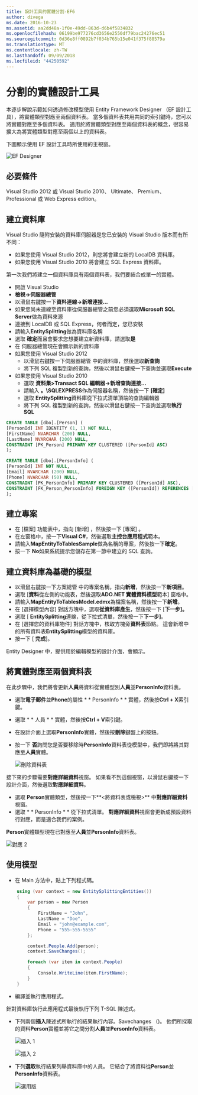 ```yaml
---
title: 設計工具的實體分割-EF6
author: divega
ms.date: 2016-10-23
ms.assetid: aa2dd48a-1f0e-49dd-863d-d6b4f5834832
ms.openlocfilehash: 06199be977276cd3656e2550df79bac24276ec51
ms.sourcegitcommit: 0d36e8ff0892b7f034b765b15e041f375f88579a
ms.translationtype: MT
ms.contentlocale: zh-TW
ms.lasthandoff: 09/09/2018
ms.locfileid: "44250592"
---
```

# <a name="designer-entity-splitting"></a>分割的實體設計工具
本逐步解說示範如何透過修改模型使用 Entity Framework Designer （EF 設計工具），將實體類型對應至兩個資料表。 當多個資料表共用共同的索引鍵時，您可以將實體對應至多個資料表。 適用於將實體類型對應至兩個資料表的概念，很容易擴大為將實體類型對應至兩個以上的資料表。

下圖顯示使用 EF 設計工具時所使用的主視窗。

![EF Designer](~/ef6/media/efdesigner.png)

## <a name="prerequisites"></a>必要條件

Visual Studio 2012 或 Visual Studio 2010、 Ultimate、 Premium、 Professional 或 Web Express edition。

## <a name="create-the-database"></a>建立資料庫

Visual Studio 隨附安裝的資料庫伺服器是您已安裝的 Visual Studio 版本而有所不同：

-   如果您使用 Visual Studio 2012，則您將會建立新的 LocalDB 資料庫。
-   如果您使用 Visual Studio 2010 將會建立 SQL Express 資料庫。

第一次我們將建立一個資料庫具有兩個資料表，我們要結合成單一的實體。

-   開啟 Visual Studio
-   **檢視-&gt;伺服器總管**
-   以滑鼠右鍵按一下**資料連線-&gt;新增連接...**
-   如果您尚未連線至資料庫從伺服器總管之前您必須選取**Microsoft SQL Server**做為資料來源
-   連接到 LocalDB 或 SQL Express，何者而定，您已安裝
-   請輸入**EntitySplitting**做為資料庫名稱
-   選取  **確定**而且會要求您想要建立新資料庫，請選取**是**
-   在 伺服器總管現在會顯示新的資料庫
-   如果您使用 Visual Studio 2012
    -   以滑鼠右鍵按一下伺服器總管 中的資料庫，然後選取**新查詢**
    -   將下列 SQL 複製到新的查詢，然後以滑鼠右鍵按一下查詢並選取**Execute**
-   如果您使用 Visual Studio 2010
    -   選取 **資料集&gt;Transact SQL 編輯器-&gt;新增查詢連接...**
    -   請輸入 **。\\SQLEXPRESS**作為伺服器名稱，然後按一下 **[確定]**
    -   選取  **EntitySplitting**資料庫從下拉式清單頂端的查詢編輯器
    -   將下列 SQL 複製到新的查詢，然後以滑鼠右鍵按一下查詢並選取**執行 SQL**

``` SQL
CREATE TABLE [dbo].[Person] (
[PersonId] INT IDENTITY (1, 1) NOT NULL,
[FirstName] NVARCHAR (200) NULL,
[LastName] NVARCHAR (200) NULL,
CONSTRAINT [PK_Person] PRIMARY KEY CLUSTERED ([PersonId] ASC)
);

CREATE TABLE [dbo].[PersonInfo] (
[PersonId] INT NOT NULL,
[Email] NVARCHAR (200) NULL,
[Phone] NVARCHAR (50) NULL,
CONSTRAINT [PK_PersonInfo] PRIMARY KEY CLUSTERED ([PersonId] ASC),
CONSTRAINT [FK_Person_PersonInfo] FOREIGN KEY ([PersonId]) REFERENCES [dbo].[Person] ([PersonId]) ON DELETE CASCADE
);
```

## <a name="create-the-project"></a>建立專案

-   在 [檔案]  功能表中，指向 [新增] ，然後按一下 [專案] 。
-   在左窗格中，按一下**Visual C\#**，然後選取**主控台應用程式**範本。
-   請輸入**MapEntityToTablesSample**做為名稱的專案，然後按一下**確定**。
-   按一下  **No**如果系統提示您儲存在第一節中建立的 SQL 查詢。

## <a name="create-a-model-based-on-the-database"></a>建立資料庫為基礎的模型

-   以滑鼠右鍵按一下方案總管 中的專案名稱，指向**新增**，然後按一下**新項目**。
-   選取 [**資料**從左側的功能表，然後選取**ADO.NET 實體資料模型**範本] 窗格中。
-   請輸入**MapEntityToTablesModel.edmx**為檔案名稱，然後按一下**新增**。
-   在 [選擇模型內容] 對話方塊中，選取**從資料庫產生**，然後按一下 [**下一步]。**
-   選取 [ **EntitySplitting**連線，從下拉式清單，然後按一下**下一步]**。
-   在 [選擇您的資料庫物件] 對話方塊中，核取方塊旁**資料表**節點。
    這會新增中的所有資料表**EntitySplitting**模型的資料庫。
-   按一下 [ **完成**]。

Entity Designer 中，提供用於編輯模型的設計介面，會顯示。

## <a name="map-an-entity-to-two-tables"></a>將實體對應至兩個資料表

在此步驟中，我們將會更新**人員**將資料從實體型別**人員**並**PersonInfo**資料表。

-   選取**電子郵件**並**Phone**的屬性 * * PersonInfo * * 實體，然後按**Ctrl + X**索引鍵。
-   選取 * * 人員 * * 實體，然後按**Ctrl + V**索引鍵。
-   在設計介面上選取**PersonInfo**實體，然後按**刪除**鍵盤上的按鈕。
-   按一下 **否**詢問您是否要移除時**PersonInfo**資料表從模型中，我們即將將其對應至**人員**實體。

    ![刪除資料表](~/ef6/media/deletetables.png)

接下來的步驟需要**對應詳細資料**視窗。 如果看不到這個視窗，以滑鼠右鍵按一下設計介面，然後選取**對應詳細資料**。

-   選取  **Person**實體類型，然後按一下**&lt;將資料表或檢視&gt;** 中**對應詳細資料**視窗。
-   選取 * * PersonInfo * * 從下拉式清單。
    **對應詳細資料**視窗會更新成預設資料行對應，而是適合我們的案例。

**Person**實體類型現在已對應至**人員**並**PersonInfo**資料表。

![對應 2](~/ef6/media/mapping2.png)

## <a name="use-the-model"></a>使用模型

-   在 Main 方法中，貼上下列程式碼。

``` csharp
    using (var context = new EntitySplittingEntities())
    {
        var person = new Person
        {
            FirstName = "John",
            LastName = "Doe",
            Email = "john@example.com",
            Phone = "555-555-5555"
        };

        context.People.Add(person);
        context.SaveChanges();

        foreach (var item in context.People)
        {
            Console.WriteLine(item.FirstName);
        }
    }
```

-   編譯並執行應用程式。

針對資料庫執行此應用程式最後執行下列 T-SQL 陳述式。 

-   下列兩個**插入**陳述式所執行的結果執行內容。Savechanges （)。 他們所採取的資料**Person**實體並將它之間分割**人員**並**PersonInfo**資料表。

    ![插入 1](~/ef6/media/insert1.png)

    ![插入 2](~/ef6/media/insert2.png)
-   下列**選取**執行結果列舉資料庫中的人員。 它結合了將資料從**Person**並**PersonInfo**資料表。

    ![選用版](~/ef6/media/select.png)
